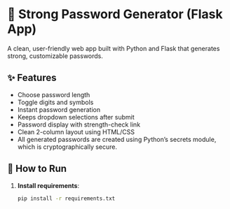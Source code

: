 # 🔐 Strong Password Generator (Flask App)

A clean, user-friendly web app built with Python and Flask that generates strong, customizable passwords.

## ✨ Features

- Choose password length
- Toggle digits and symbols
- Instant password generation
- Keeps dropdown selections after submit
- Password display with strength-check link
- Clean 2-column layout using HTML/CSS
- All generated passwords are created using Python’s secrets module, which is cryptographically secure.

## 🚀 How to Run

1. **Install requirements**:
   ```bash
   pip install -r requirements.txt
